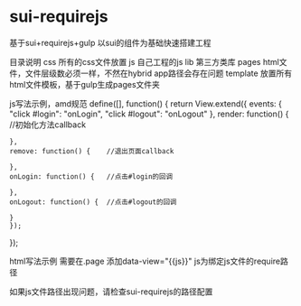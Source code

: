 # sui-requirejs
基于sui+requirejs+gulp 以sui的组件为基础快速搭建工程


目录说明
css 		所有的css文件放置
js			自己工程的js
lib 		第三方类库
pages		html文件，文件层级数必须一样，不然在hybrid app路径会存在问题
template 	放置所有html文件模板，基于gulp生成pages文件夹



js写法示例，amd规范
define([], function() {
  return View.extend({
  	events: {
      "click #login": "onLogin",
      "click #logout": "onLogout"
    },
    render: function() {	//初始化方法callback

    },
    remove: function() {	//退出页面callback

    },
    onLogin: function() {	//点击#login的回调

    },
    onLogout: function() {	//点击#logout的回调

    }
	});
});

html写法示例 需要在.page 添加data-view="{{js}}"	js为绑定js文件的require路径
<div class="page page-current" id="main-index" data-view="js/demos">
</div>

如果js文件路径出现问题，请检查sui-requirejs的路径配置